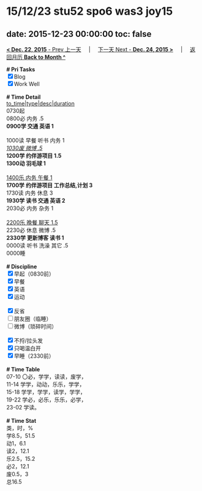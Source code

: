 # 15/12/23 stu52 spo6 was3 joy15

date: 2015-12-23 00:00:00
toc: false
---
[**< Dec. 22, 2015** - Prev 上一天](/lifelogs/2015/12/d22.html) &nbsp; &nbsp; | &nbsp; &nbsp; [下一天 Next - **Dec. 24, 2015 >**](/lifelogs/2015/12/d24.html) &nbsp; &nbsp; |  &nbsp; &nbsp; [返回月历 **Back to Month ^**](/lifelogs/2015/12/index.html)
<br/><div><b># Pri Tasks</b></div><div><input checked="true" type="checkbox"/>Blog</div><div><input checked="true" type="checkbox"/>Work Well</div><div><br/></div><div><b># Time Detail</b></div><div><u>to_time|type|desc|duration</u></div><div>0730起</div><div>0800必 内务 .5</div><div><b>0900学 交通 英语 1</b></div><div><br/></div><div>1000读 早餐 听书 内务 1</div><div><u><i>1030废 微博 .5</i></u></div><div><b>1200学 约伴游项目 1.5</b></div><div><b>1300动 羽毛球 1</b></div><div><br/></div><div><u>1400乐 内务 午餐 1</u></div><div><b>1700学</b> <b>约伴游项目 工作总结,计划 3</b></div><div>1730读 内务 休息 3</div><div><b>1930学 读书 交通 英语 2</b></div><div>2030必 内务 杂务 1</div><div><br/></div><div><u>2200乐 晚餐 聊天 1.5</u></div><div>2230必 休息 微博 .5</div><div><b>2330学 更新博客 读书 1</b></div><div>0000读 听书 洗澡 其它 .5</div><div>0000睡</div><div><br/></div><div><b># Discipline</b></div><div><input checked="true" type="checkbox"/>早起（0830前）</div><div><input checked="true" type="checkbox"/>早餐</div><div><input checked="true" type="checkbox"/>英语</div><div><input checked="true" type="checkbox"/>运动</div><div><br/></div><div><input checked="true" type="checkbox"/>反省</div><div><input type="checkbox"/>朋友圈（临睡）</div><div><input type="checkbox"/>微博（琐碎时间）</div><div><br/></div><div><input checked="true" type="checkbox"/>不捋/拉头发</div><div><input checked="true" type="checkbox"/>只喝温白开</div><div><input checked="true" type="checkbox"/>早睡（2330前）</div><div><br/></div><div><b># Time Table</b></div><div>07-10 〇必，学学，读读，废学，</div><div>11-14 学学，动动，乐乐，学学，</div><div>15-18 学学，学学，读学，学学，</div><div>19-22 学必，必乐，乐乐，必学，</div><div>23-02 学读。</div><div><br/></div><div><b># Time Stat</b></div><div>类，时，%</div><div>学8.5，51.5</div><div>动1，6.1</div><div>读2，12.1</div><div>乐2.5，15.2</div><div>必2，12.1</div><div>废0.5，3</div><div>总16.5</div>
